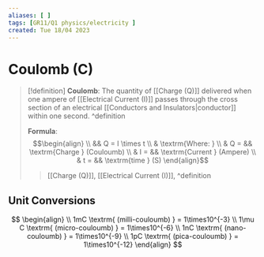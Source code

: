 ```yaml
---
aliases: [ ]
tags: [GR11/Q1 physics/electricity ]
created: Tue 18/04 2023
---
```

# Coulomb (C)

> [!definition]
**Coulomb**: The quantity of [[Charge (Q)]] delivered when one ampere of [[Electrical Current (I)]] passes through the cross section of an electrical [[Conductors and Insulators|conductor]] within one second. ^definition
> 
> **Formula**:
> $$\begin{align}
> \\ && Q = I \times t
> \\ & \textrm{Where: }
> \\ & Q = && \textrm{Charge } (Couloumb)
> \\ & I = && \textrm{Current } (Ampere)
> \\ & t = && \textrm{time } (S)
> \end{align}$$
> > [[Charge (Q)]], [[Electrical Current (I)]], 
^definition
## Unit Conversions
$$
\begin{align}
\\ 1mC \textrm{ (milli-couloumb) } = 1\times10^{-3}
\\ 1\mu C \textrm{ (micro-couloumb) } = 1\times10^{-6}
\\ 1nC \textrm{ (nano-couloumb) } = 1\times10^{-9}
\\ 1pC \textrm{ (pica-couloumb) } = 1\times10^{-12}
\end{align}
$$

